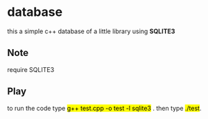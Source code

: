 # database
this a simple c++ database of a little library using <b>SQLITE3</b>
## Note
require SQLITE3
## Play
to run the code type <mark>g++ test.cpp -o test -l sqlite3</mark> . then type <mark>./test</mark>.
